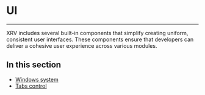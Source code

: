 # UI

---
XRV includes several built-in components that simplify creating uniform, consistent user interfaces. These components ensure that developers can deliver a cohesive user experience across various modules.

## In this section

- [Windows system](windows_system.md)
- [Tabs control](tabs_control.md)